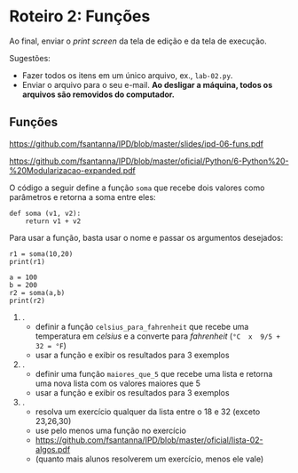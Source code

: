 <meta http-equiv="Content-Type" content="text/html; charset=UTF-8"/></p>        

Roteiro 2: Funções
==================

Ao final, enviar o *print screen* da tela de edição e da tela de execução.

Sugestões:

- Fazer todos os itens em um único arquivo, ex., `lab-02.py`.
- Enviar o arquivo para o seu e-mail.
  **Ao desligar a máquina, todos os arquivos são removidos do computador.**

Funções
-------

<https://github.com/fsantanna/IPD/blob/master/slides/ipd-06-funs.pdf>

<https://github.com/fsantanna/IPD/blob/master/oficial/Python/6-Python%20-%20Modularizacao-expanded.pdf>

O código a seguir define a função `soma` que recebe dois valores como
parâmetros e retorna a soma entre eles:

```
def soma (v1, v2):
    return v1 + v2
```

Para usar a função, basta usar o nome e passar os argumentos desejados:

```
r1 = soma(10,20)
print(r1)

a = 100
b = 200
r2 = soma(a,b)
print(r2)
```

1. .
    - definir a função `celsius_para_fahrenheit` que recebe uma temperatura
      em *celsius* e a converte para *fahrenheit* (`°C  x  9/5 + 32 = °F`)
    - usar a função e exibir os resultados para 3 exemplos
2. .
    - definir uma função `maiores_que_5` que recebe uma lista e retorna uma
      nova lista com os valores maiores que 5
    - usar a função e exibir os resultados para 3 exemplos
3. .
    - resolva um exercício qualquer da lista entre o 18 e 32 (exceto 23,26,30)
    - use pelo menos uma função no exercício
    - <https://github.com/fsantanna/IPD/blob/master/oficial/lista-02-algos.pdf>
    - (quanto mais alunos resolverem um exercício, menos ele vale)
